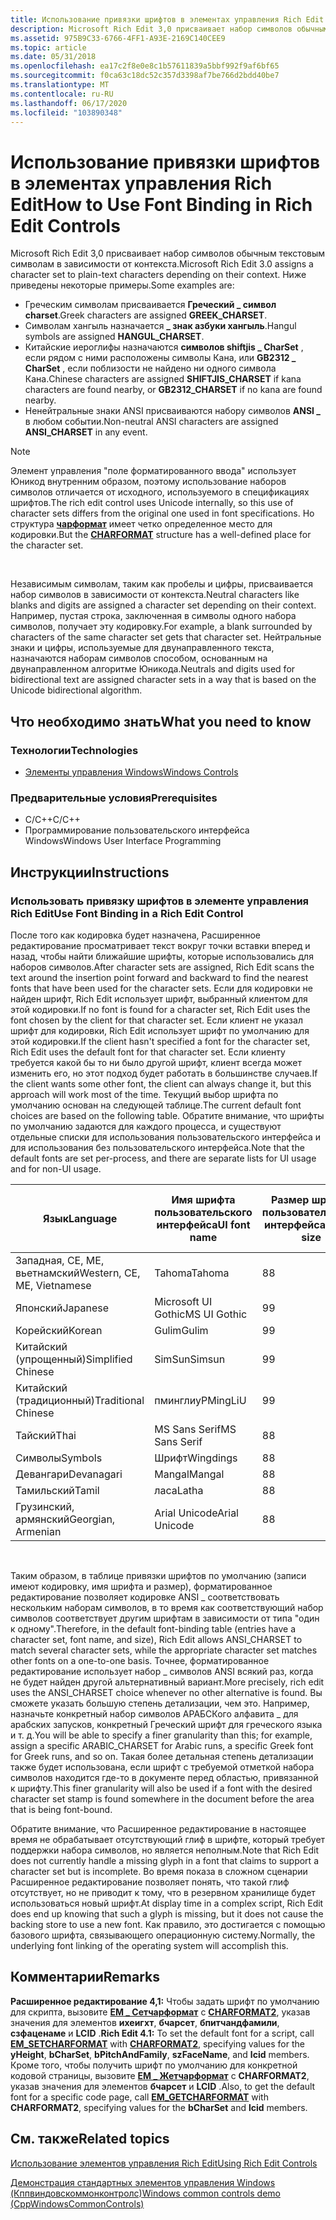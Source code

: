 ```yaml
---
title: Использование привязки шрифтов в элементах управления Rich Edit
description: Microsoft Rich Edit 3,0 присваивает набор символов обычным текстовым символам в зависимости от контекста.
ms.assetid: 975B9C33-6766-4FF1-A93E-2169C140CEE9
ms.topic: article
ms.date: 05/31/2018
ms.openlocfilehash: ea17c2f8e0e8c1b57611839a5bbf992f9af6bf65
ms.sourcegitcommit: f0ca63c18dc52c357d3398af7be766d2bdd40be7
ms.translationtype: MT
ms.contentlocale: ru-RU
ms.lasthandoff: 06/17/2020
ms.locfileid: "103890348"
---
```

# <a name="how-to-use-font-binding-in-rich-edit-controls"></a><span data-ttu-id="84edd-103">Использование привязки шрифтов в элементах управления Rich Edit</span><span class="sxs-lookup"><span data-stu-id="84edd-103">How to Use Font Binding in Rich Edit Controls</span></span>

<span data-ttu-id="84edd-104">Microsoft Rich Edit 3,0 присваивает набор символов обычным текстовым символам в зависимости от контекста.</span><span class="sxs-lookup"><span data-stu-id="84edd-104">Microsoft Rich Edit 3.0 assigns a character set to plain-text characters depending on their context.</span></span> <span data-ttu-id="84edd-105">Ниже приведены некоторые примеры.</span><span class="sxs-lookup"><span data-stu-id="84edd-105">Some examples are:</span></span>

-   <span data-ttu-id="84edd-106">Греческим символам присваивается **Греческий \_ символ charset**.</span><span class="sxs-lookup"><span data-stu-id="84edd-106">Greek characters are assigned **GREEK\_CHARSET**.</span></span>
-   <span data-ttu-id="84edd-107">Символам хангыль назначается **\_ знак азбуки хангыль**.</span><span class="sxs-lookup"><span data-stu-id="84edd-107">Hangul symbols are assigned **HANGUL\_CHARSET**.</span></span>
-   <span data-ttu-id="84edd-108">Китайские иероглифы назначаются **символов shiftjis \_ CharSet** , если рядом с ними расположены символы Кана, или **GB2312 \_ CharSet** , если поблизости не найдено ни одного символа Кана.</span><span class="sxs-lookup"><span data-stu-id="84edd-108">Chinese characters are assigned **SHIFTJIS\_CHARSET** if kana characters are found nearby, or **GB2312\_CHARSET** if no kana are found nearby.</span></span>
-   <span data-ttu-id="84edd-109">Ненейтральные знаки ANSI присваиваются набору символов **ANSI \_** в любом событии.</span><span class="sxs-lookup"><span data-stu-id="84edd-109">Non-neutral ANSI characters are assigned **ANSI\_CHARSET** in any event.</span></span>

> [!Note]  
> <span data-ttu-id="84edd-110">Элемент управления "поле форматированного ввода" использует Юникод внутренним образом, поэтому использование наборов символов отличается от исходного, используемого в спецификациях шрифтов.</span><span class="sxs-lookup"><span data-stu-id="84edd-110">The rich edit control uses Unicode internally, so this use of character sets differs from the original one used in font specifications.</span></span> <span data-ttu-id="84edd-111">Но структура [**чарформат**](/windows/win32/api/richedit/ns-richedit-charformata) имеет четко определенное место для кодировки.</span><span class="sxs-lookup"><span data-stu-id="84edd-111">But the [**CHARFORMAT**](/windows/win32/api/richedit/ns-richedit-charformata) structure has a well-defined place for the character set.</span></span>

 

<span data-ttu-id="84edd-112">Независимым символам, таким как пробелы и цифры, присваивается набор символов в зависимости от контекста.</span><span class="sxs-lookup"><span data-stu-id="84edd-112">Neutral characters like blanks and digits are assigned a character set depending on their context.</span></span> <span data-ttu-id="84edd-113">Например, пустая строка, заключенная в символы одного набора символов, получает эту кодировку.</span><span class="sxs-lookup"><span data-stu-id="84edd-113">For example, a blank surrounded by characters of the same character set gets that character set.</span></span> <span data-ttu-id="84edd-114">Нейтральные знаки и цифры, используемые для двунаправленного текста, назначаются наборам символов способом, основанным на двунаправленном алгоритме Юникода.</span><span class="sxs-lookup"><span data-stu-id="84edd-114">Neutrals and digits used for bidirectional text are assigned character sets in a way that is based on the Unicode bidirectional algorithm.</span></span>

## <a name="what-you-need-to-know"></a><span data-ttu-id="84edd-115">Что необходимо знать</span><span class="sxs-lookup"><span data-stu-id="84edd-115">What you need to know</span></span>

### <a name="technologies"></a><span data-ttu-id="84edd-116">Технологии</span><span class="sxs-lookup"><span data-stu-id="84edd-116">Technologies</span></span>

-   [<span data-ttu-id="84edd-117">Элементы управления Windows</span><span class="sxs-lookup"><span data-stu-id="84edd-117">Windows Controls</span></span>](window-controls.md)

### <a name="prerequisites"></a><span data-ttu-id="84edd-118">Предварительные условия</span><span class="sxs-lookup"><span data-stu-id="84edd-118">Prerequisites</span></span>

-   <span data-ttu-id="84edd-119">C/C++</span><span class="sxs-lookup"><span data-stu-id="84edd-119">C/C++</span></span>
-   <span data-ttu-id="84edd-120">Программирование пользовательского интерфейса Windows</span><span class="sxs-lookup"><span data-stu-id="84edd-120">Windows User Interface Programming</span></span>

## <a name="instructions"></a><span data-ttu-id="84edd-121">Инструкции</span><span class="sxs-lookup"><span data-stu-id="84edd-121">Instructions</span></span>

### <a name="use-font-binding-in-a-rich-edit-control"></a><span data-ttu-id="84edd-122">Использовать привязку шрифтов в элементе управления Rich Edit</span><span class="sxs-lookup"><span data-stu-id="84edd-122">Use Font Binding in a Rich Edit Control</span></span>

<span data-ttu-id="84edd-123">После того как кодировка будет назначена, Расширенное редактирование просматривает текст вокруг точки вставки вперед и назад, чтобы найти ближайшие шрифты, которые использовались для наборов символов.</span><span class="sxs-lookup"><span data-stu-id="84edd-123">After character sets are assigned, Rich Edit scans the text around the insertion point forward and backward to find the nearest fonts that have been used for the character sets.</span></span> <span data-ttu-id="84edd-124">Если для кодировки не найден шрифт, Rich Edit использует шрифт, выбранный клиентом для этой кодировки.</span><span class="sxs-lookup"><span data-stu-id="84edd-124">If no font is found for a character set, Rich Edit uses the font chosen by the client for that character set.</span></span> <span data-ttu-id="84edd-125">Если клиент не указал шрифт для кодировки, Rich Edit использует шрифт по умолчанию для этой кодировки.</span><span class="sxs-lookup"><span data-stu-id="84edd-125">If the client hasn't specified a font for the character set, Rich Edit uses the default font for that character set.</span></span> <span data-ttu-id="84edd-126">Если клиенту требуется какой бы то ни было другой шрифт, клиент всегда может изменить его, но этот подход будет работать в большинстве случаев.</span><span class="sxs-lookup"><span data-stu-id="84edd-126">If the client wants some other font, the client can always change it, but this approach will work most of the time.</span></span> <span data-ttu-id="84edd-127">Текущий выбор шрифта по умолчанию основан на следующей таблице.</span><span class="sxs-lookup"><span data-stu-id="84edd-127">The current default font choices are based on the following table.</span></span> <span data-ttu-id="84edd-128">Обратите внимание, что шрифты по умолчанию задаются для каждого процесса, и существуют отдельные списки для использования пользовательского интерфейса и для использования без пользовательского интерфейса.</span><span class="sxs-lookup"><span data-stu-id="84edd-128">Note that the default fonts are set per-process, and there are separate lists for UI usage and for non-UI usage.</span></span>



| <span data-ttu-id="84edd-129">Язык</span><span class="sxs-lookup"><span data-stu-id="84edd-129">Language</span></span>                    | <span data-ttu-id="84edd-130">Имя шрифта пользовательского интерфейса</span><span class="sxs-lookup"><span data-stu-id="84edd-130">UI font name</span></span>  | <span data-ttu-id="84edd-131">Размер шрифта пользовательского интерфейса</span><span class="sxs-lookup"><span data-stu-id="84edd-131">UI font size</span></span> | <span data-ttu-id="84edd-132">имя шрифта, не относящегося к пользовательскому интерфейсу</span><span class="sxs-lookup"><span data-stu-id="84edd-132">non-UI font name</span></span> | <span data-ttu-id="84edd-133">Размер шрифта, не относящегося к пользовательскому интерфейсу</span><span class="sxs-lookup"><span data-stu-id="84edd-133">non-UI font size</span></span> |
|-----------------------------|---------------|--------------|------------------|------------------|
| <span data-ttu-id="84edd-134">Западная, CE, ME, вьетнамский</span><span class="sxs-lookup"><span data-stu-id="84edd-134">Western, CE, ME, Vietnamese</span></span> | <span data-ttu-id="84edd-135">Tahoma</span><span class="sxs-lookup"><span data-stu-id="84edd-135">Tahoma</span></span>        | <span data-ttu-id="84edd-136">8</span><span class="sxs-lookup"><span data-stu-id="84edd-136">8</span></span>            | <span data-ttu-id="84edd-137">Arial</span><span class="sxs-lookup"><span data-stu-id="84edd-137">Arial</span></span>            | <span data-ttu-id="84edd-138">10</span><span class="sxs-lookup"><span data-stu-id="84edd-138">10</span></span>               |
| <span data-ttu-id="84edd-139">Японский</span><span class="sxs-lookup"><span data-stu-id="84edd-139">Japanese</span></span>                    | <span data-ttu-id="84edd-140">Microsoft UI Gothic</span><span class="sxs-lookup"><span data-stu-id="84edd-140">MS UI Gothic</span></span>  | <span data-ttu-id="84edd-141">9</span><span class="sxs-lookup"><span data-stu-id="84edd-141">9</span></span>            | <span data-ttu-id="84edd-142">MS P Gothic</span><span class="sxs-lookup"><span data-stu-id="84edd-142">MS P Gothic</span></span>      | <span data-ttu-id="84edd-143">10</span><span class="sxs-lookup"><span data-stu-id="84edd-143">10</span></span>               |
| <span data-ttu-id="84edd-144">Корейский</span><span class="sxs-lookup"><span data-stu-id="84edd-144">Korean</span></span>                      | <span data-ttu-id="84edd-145">Gulim</span><span class="sxs-lookup"><span data-stu-id="84edd-145">Gulim</span></span>         | <span data-ttu-id="84edd-146">9</span><span class="sxs-lookup"><span data-stu-id="84edd-146">9</span></span>            | <span data-ttu-id="84edd-147">Gulim</span><span class="sxs-lookup"><span data-stu-id="84edd-147">Gulim</span></span>            | <span data-ttu-id="84edd-148">9</span><span class="sxs-lookup"><span data-stu-id="84edd-148">9</span></span>                |
| <span data-ttu-id="84edd-149">Китайский (упрощенный)</span><span class="sxs-lookup"><span data-stu-id="84edd-149">Simplified Chinese</span></span>          | <span data-ttu-id="84edd-150">SimSun</span><span class="sxs-lookup"><span data-stu-id="84edd-150">Simsun</span></span>        | <span data-ttu-id="84edd-151">9</span><span class="sxs-lookup"><span data-stu-id="84edd-151">9</span></span>            | <span data-ttu-id="84edd-152">SimSun</span><span class="sxs-lookup"><span data-stu-id="84edd-152">SimSun</span></span>           | <span data-ttu-id="84edd-153">10</span><span class="sxs-lookup"><span data-stu-id="84edd-153">10</span></span>               |
| <span data-ttu-id="84edd-154">Китайский (традиционный)</span><span class="sxs-lookup"><span data-stu-id="84edd-154">Traditional Chinese</span></span>         | <span data-ttu-id="84edd-155">пминглиу</span><span class="sxs-lookup"><span data-stu-id="84edd-155">PMingLiU</span></span>      | <span data-ttu-id="84edd-156">9</span><span class="sxs-lookup"><span data-stu-id="84edd-156">9</span></span>            | <span data-ttu-id="84edd-157">пминглиу</span><span class="sxs-lookup"><span data-stu-id="84edd-157">PMingLiU</span></span>         | <span data-ttu-id="84edd-158">9</span><span class="sxs-lookup"><span data-stu-id="84edd-158">9</span></span>                |
| <span data-ttu-id="84edd-159">Тайский</span><span class="sxs-lookup"><span data-stu-id="84edd-159">Thai</span></span>                        | <span data-ttu-id="84edd-160">MS Sans Serif</span><span class="sxs-lookup"><span data-stu-id="84edd-160">MS Sans Serif</span></span> | <span data-ttu-id="84edd-161">8</span><span class="sxs-lookup"><span data-stu-id="84edd-161">8</span></span>            | <span data-ttu-id="84edd-162">Tahoma</span><span class="sxs-lookup"><span data-stu-id="84edd-162">Tahoma</span></span>           | <span data-ttu-id="84edd-163">14</span><span class="sxs-lookup"><span data-stu-id="84edd-163">14</span></span>               |
| <span data-ttu-id="84edd-164">Символы</span><span class="sxs-lookup"><span data-stu-id="84edd-164">Symbols</span></span>                     | <span data-ttu-id="84edd-165">Шрифт</span><span class="sxs-lookup"><span data-stu-id="84edd-165">Wingdings</span></span>     | <span data-ttu-id="84edd-166">8</span><span class="sxs-lookup"><span data-stu-id="84edd-166">8</span></span>            | <span data-ttu-id="84edd-167">Шрифт</span><span class="sxs-lookup"><span data-stu-id="84edd-167">Wingdings</span></span>        | <span data-ttu-id="84edd-168">10</span><span class="sxs-lookup"><span data-stu-id="84edd-168">10</span></span>               |
| <span data-ttu-id="84edd-169">Девангари</span><span class="sxs-lookup"><span data-stu-id="84edd-169">Devanagari</span></span>                  | <span data-ttu-id="84edd-170">Mangal</span><span class="sxs-lookup"><span data-stu-id="84edd-170">Mangal</span></span>        | <span data-ttu-id="84edd-171">8</span><span class="sxs-lookup"><span data-stu-id="84edd-171">8</span></span>            | <span data-ttu-id="84edd-172">Mangal</span><span class="sxs-lookup"><span data-stu-id="84edd-172">Mangal</span></span>           | <span data-ttu-id="84edd-173">10</span><span class="sxs-lookup"><span data-stu-id="84edd-173">10</span></span>               |
| <span data-ttu-id="84edd-174">Тамильский</span><span class="sxs-lookup"><span data-stu-id="84edd-174">Tamil</span></span>                       | <span data-ttu-id="84edd-175">ласа</span><span class="sxs-lookup"><span data-stu-id="84edd-175">Latha</span></span>         | <span data-ttu-id="84edd-176">8</span><span class="sxs-lookup"><span data-stu-id="84edd-176">8</span></span>            | <span data-ttu-id="84edd-177">ласа</span><span class="sxs-lookup"><span data-stu-id="84edd-177">Latha</span></span>            | <span data-ttu-id="84edd-178">10</span><span class="sxs-lookup"><span data-stu-id="84edd-178">10</span></span>               |
| <span data-ttu-id="84edd-179">Грузинский, армянский</span><span class="sxs-lookup"><span data-stu-id="84edd-179">Georgian, Armenian</span></span>          | <span data-ttu-id="84edd-180">Arial Unicode</span><span class="sxs-lookup"><span data-stu-id="84edd-180">Arial Unicode</span></span> | <span data-ttu-id="84edd-181">8</span><span class="sxs-lookup"><span data-stu-id="84edd-181">8</span></span>            | <span data-ttu-id="84edd-182">Arial Unicode</span><span class="sxs-lookup"><span data-stu-id="84edd-182">Arial Unicode</span></span>    | <span data-ttu-id="84edd-183">10</span><span class="sxs-lookup"><span data-stu-id="84edd-183">10</span></span>               |



 

<span data-ttu-id="84edd-184">Таким образом, в таблице привязки шрифтов по умолчанию (записи имеют кодировку, имя шрифта и размер), форматированное редактирование позволяет кодировке ANSI \_ соответствовать нескольким наборам символов, в то время как соответствующий набор символов соответствует другим шрифтам в зависимости от типа "один к одному".</span><span class="sxs-lookup"><span data-stu-id="84edd-184">Therefore, in the default font-binding table (entries have a character set, font name, and size), Rich Edit allows ANSI\_CHARSET to match several character sets, while the appropriate character set matches other fonts on a one-to-one basis.</span></span> <span data-ttu-id="84edd-185">Точнее, форматированное редактирование использует набор \_ символов ANSI всякий раз, когда не будет найден другой альтернативный вариант.</span><span class="sxs-lookup"><span data-stu-id="84edd-185">More precisely, rich edit uses the ANSI\_CHARSET choice whenever no other alternative is found.</span></span> <span data-ttu-id="84edd-186">Вы сможете указать большую степень детализации, чем это. Например, назначьте конкретный набор символов АРАБСКого алфавита \_ для арабских запусков, конкретный Греческий шрифт для греческого языка и т. д.</span><span class="sxs-lookup"><span data-stu-id="84edd-186">You will be able to specify a finer granularity than this; for example, assign a specific ARABIC\_CHARSET for Arabic runs, a specific Greek font for Greek runs, and so on.</span></span> <span data-ttu-id="84edd-187">Такая более детальная степень детализации также будет использована, если шрифт с требуемой отметкой набора символов находится где-то в документе перед областью, привязанной к шрифту.</span><span class="sxs-lookup"><span data-stu-id="84edd-187">This finer granularity will also be used if a font with the desired character set stamp is found somewhere in the document before the area that is being font-bound.</span></span>

<span data-ttu-id="84edd-188">Обратите внимание, что Расширенное редактирование в настоящее время не обрабатывает отсутствующий глиф в шрифте, который требует поддержки набора символов, но является неполным.</span><span class="sxs-lookup"><span data-stu-id="84edd-188">Note that Rich Edit does not currently handle a missing glyph in a font that claims to support a character set but is incomplete.</span></span> <span data-ttu-id="84edd-189">Во время показа в сложном сценарии Расширенное редактирование позволяет понять, что такой глиф отсутствует, но не приводит к тому, что в резервном хранилище будет использоваться новый шрифт.</span><span class="sxs-lookup"><span data-stu-id="84edd-189">At display time in a complex script, Rich Edit does end up knowing that such a glyph is missing, but it does not cause the backing store to use a new font.</span></span> <span data-ttu-id="84edd-190">Как правило, это достигается с помощью базового шрифта, связывающего операционную систему.</span><span class="sxs-lookup"><span data-stu-id="84edd-190">Normally, the underlying font linking of the operating system will accomplish this.</span></span>

## <a name="remarks"></a><span data-ttu-id="84edd-191">Комментарии</span><span class="sxs-lookup"><span data-stu-id="84edd-191">Remarks</span></span>

<span data-ttu-id="84edd-192">**Расширенное редактирование 4,1:** Чтобы задать шрифт по умолчанию для скрипта, вызовите [**EM \_ Сетчарформат**](em-setcharformat.md) с [**CHARFORMAT2**](/windows/desktop/api/Richedit/ns-richedit-charformat2a), указав значения для элементов **ихеигхт**, **бчарсет**, **бпитчандфамили**, **сзфаценаме** и **LCID** .</span><span class="sxs-lookup"><span data-stu-id="84edd-192">**Rich Edit 4.1:** To set the default font for a script, call [**EM\_SETCHARFORMAT**](em-setcharformat.md) with [**CHARFORMAT2**](/windows/desktop/api/Richedit/ns-richedit-charformat2a), specifying values for the **yHeight**, **bCharSet**, **bPitchAndFamily**, **szFaceName**, and **lcid** members.</span></span> <span data-ttu-id="84edd-193">Кроме того, чтобы получить шрифт по умолчанию для конкретной кодовой страницы, вызовите [**EM \_ Жетчарформат**](em-getcharformat.md) с **CHARFORMAT2**, указав значения для элементов **бчарсет** и **LCID** .</span><span class="sxs-lookup"><span data-stu-id="84edd-193">Also, to get the default font for a specific code page, call [**EM\_GETCHARFORMAT**](em-getcharformat.md) with **CHARFORMAT2**, specifying values for the **bCharSet** and **lcid** members.</span></span>

## <a name="related-topics"></a><span data-ttu-id="84edd-194">См. также</span><span class="sxs-lookup"><span data-stu-id="84edd-194">Related topics</span></span>

<dl> <dt>

[<span data-ttu-id="84edd-195">Использование элементов управления Rich Edit</span><span class="sxs-lookup"><span data-stu-id="84edd-195">Using Rich Edit Controls</span></span>](using-rich-edit-controls.md)
</dt> <dt>

<span data-ttu-id="84edd-196">[Демонстрация стандартных элементов управления Windows (Кппвиндовскоммонконтролс)](https://github.com/microsoftarchive/msdn-code-gallery-microsoft/tree/master/OneCodeTeam/Windows%20common%20controls%20demo%20(CppWindowsCommonControls)/%5BC++%5D-Windows%20common%20controls%20demo%20(CppWindowsCommonControls)/C++/CppWindowsCommonControls)</span><span class="sxs-lookup"><span data-stu-id="84edd-196">[Windows common controls demo (CppWindowsCommonControls)](https://github.com/microsoftarchive/msdn-code-gallery-microsoft/tree/master/OneCodeTeam/Windows%20common%20controls%20demo%20(CppWindowsCommonControls)/%5BC++%5D-Windows%20common%20controls%20demo%20(CppWindowsCommonControls)/C++/CppWindowsCommonControls)</span></span>
</dt> </dl>

 

 




